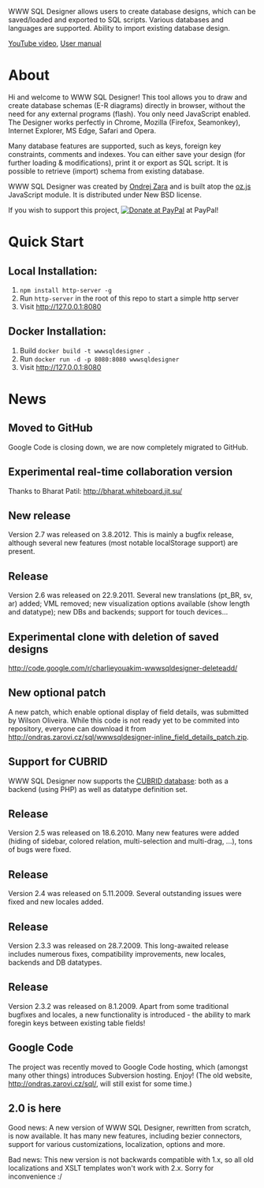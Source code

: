 WWW SQL Designer allows users to create database designs, which can be saved/loaded and exported to SQL scripts. Various databases and languages are supported. Ability to import existing database design.

[YouTube video](http://www.youtube.com/watch?v=hCQzJx9AKhU), [User manual](https://github.com/ondras/wwwsqldesigner/wiki/Manual)

# About

Hi and welcome to WWW SQL Designer! This tool allows you to draw and create database schemas (E-R diagrams) directly in browser, without the need for any external programs (flash). You only need JavaScript enabled.
The Designer works perfectly in Chrome, Mozilla (Firefox, Seamonkey), Internet Explorer, MS Edge, Safari and Opera.

Many database features are supported, such as keys, foreign key constraints, comments and indexes. You can either save your design (for further loading & modifications), print it or export as SQL script. It is possible to retrieve (import) schema from existing database.

WWW SQL Designer was created by [Ondrej Zara](http://ondras.zarovi.cz/) and is built atop the [oz.js](http://code.google.com/p/oz-js/) JavaScript module. It is distributed under New BSD license.

If you wish to support this project, <a href='https://www.paypal.com/cgi-bin/webscr?cmd=_s-xclick&hosted_button_id=3340079'><img src='https://www.paypal.com/en_GB/i/btn/btn_donate_LG.gif' alt='Donate at PayPal' title='Donate at PayPal' /></a> at PayPal!

# Quick Start

## Local Installation:

1. `npm install http-server -g`
2. Run `http-server` in the root of this repo to start a simple http server
3. Visit http://127.0.0.1:8080

## Docker Installation:

1. Build `docker build -t wwwsqldesigner .`
2. Run   `docker run -d -p 8080:8080 wwwsqldesigner`
3. Visit http://127.0.0.1:8080

# News

## Moved to GitHub

Google Code is closing down, we are now completely migrated to GitHub.

## Experimental real-time collaboration version

Thanks to Bharat Patil: http://bharat.whiteboard.jit.su/

## New release

Version 2.7 was released on 3.8.2012. This is mainly a bugfix release, although several new features (most notable localStorage support) are present.

## Release

Version 2.6 was released on 22.9.2011. Several new translations (pt\_BR, sv, ar) added; VML removed; new visualization options available (show length and datatype); new DBs and backends; support for touch devices...

## Experimental clone with deletion of saved designs

http://code.google.com/r/charlieyouakim-wwwsqldesigner-deleteadd/

## New optional patch

A new patch, which enable optional display of field details, was submitted by Wilson Oliveira. While this code is not ready yet to be commited into repository, everyone can download it from http://ondras.zarovi.cz/sql/wwwsqldesigner-inline_field_details_patch.zip.


## Support for CUBRID

WWW SQL Designer now supports the [CUBRID database](http://www.cubrid.org/): both as a backend (using PHP) as well as datatype definition set.


## Release

Version 2.5 was released on 18.6.2010. Many new features were added (hiding of sidebar, colored relation, multi-selection and multi-drag, ...), tons of bugs were fixed.

## Release

Version 2.4 was released on 5.11.2009. Several outstanding issues were fixed and new locales added.

## Release

Version 2.3.3 was released on 28.7.2009. This long-awaited release includes numerous fixes, compatibility improvements, new locales, backends and DB datatypes.

## Release

Version 2.3.2 was released on 8.1.2009. Apart from some traditional bugfixes and locales, a new functionality is introduced - the ability to mark foregin keys between existing table fields!

## Google Code

The project was recently moved to Google Code hosting, which (amongst many other things) introduces Subversion hosting. Enjoy! (The old website, http://ondras.zarovi.cz/sql/, will still exist for some time.)

## 2.0 is here

Good news: A new version of WWW SQL Designer, rewritten from scratch, is now available. It has many new features, including bezier connectors, support for various customizations, localization, options and more.

Bad news: This new version is not backwards compatible with 1.x, so all old localizations and XSLT templates won't work with 2.x. Sorry for inconvenience :/
